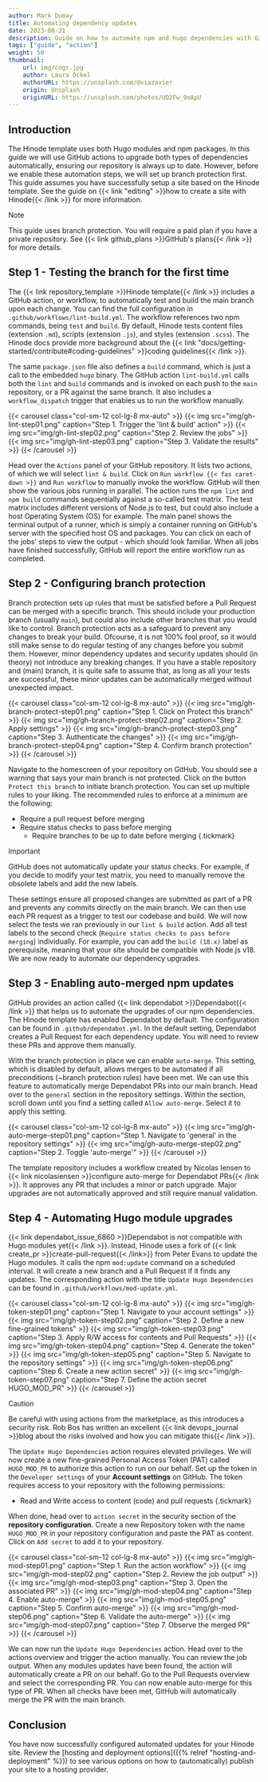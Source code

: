 ```yaml
---
author: Mark Dumay
title: Automating dependency updates
date: 2023-08-21
description: Guide on how to automate npm and hugo dependencies with GitHub actions.
tags: ["guide", "action"]
weight: 50
thumbnail: 
    url: img/cogs.jpg
    author: Laura Ockel
    authorURL: https://unsplash.com/@viazavier
    origin: Unsplash
    originURL: https://unsplash.com/photos/UQ2Fw_9oApU
---
```


## Introduction

The Hinode template uses both Hugo modules and npm packages. In this guide we will use GitHub actions to upgrade both types of dependencies automatically, ensuring our repository is always up to date. However, before we enable these automation steps, we will set up branch protection first. This guide assumes you have successfully setup a site based on the Hinode template. See the guide on {{< link "editing" >}}how to create a site with Hinode{{< /link >}} for more information.

> [!NOTE]
> This guide uses branch protection. You will require a paid plan if you have a private repository. See {{< link github_plans >}}GitHub's plans{{< /link >}} for more details.

## Step 1 - Testing the branch for the first time

The {{< link repository_template >}}Hinode template{{< /link >}} includes a GitHub action, or workflow, to automatically test and build the main branch upon each change. You can find the full configuration in `.github/workflows/lint-build.yml`. The workflow references two npm commands, being `test` and `build`. By default, Hinode tests content files (extension `.md`), scripts (extension `.js`), and styles (extension `.scss`). The Hinode docs provide more background about the {{< link "docs/getting-started/contribute#coding-guidelines" >}}coding guidelines{{< /link >}}.

The same `package.json` file also defines a `build` command, which is just a call to the embedded `hugo` binary. The GitHub action `lint-build.yml` calls both the `lint` and `build` commands and is invoked on each push to the `main` repository, or a PR against the same branch. It also includes a `workflow_dispatch` trigger that enables us to run the workflow manually.

{{< carousel class="col-sm-12 col-lg-8 mx-auto" >}}
  {{< img src="img/gh-lint-step01.png" caption="Step 1. Trigger the 'lint & build' action" >}}
  {{< img src="img/gh-lint-step02.png" caption="Step 2. Review the jobs" >}}
  {{< img src="img/gh-lint-step03.png" caption="Step 3. Validate the results" >}}
{{< /carousel >}}

Head over the `Actions` panel of your GitHub repository. It lists two actions, of which we will select `lint & build`. Click on `Run workflow {{< fas caret-down >}}` and `Run workflow` to manually invoke the workflow. GitHub will then show the various jobs running in parallel. The action runs the `npm lint` and `npm build` commands sequentially against a so-called test matrix. The test matrix includes different versions of Node.js to test, but could also include a host Operating System (OS) for example. The main panel shows the terminal output of a runner, which is simply a container running on GitHub's server with the specified host OS and packages. You can click on each of the jobs' steps to view the output - which should look familiar. When all jobs have finished successfully, GitHub will report the entire workflow run as completed.

## Step 2 - Configuring branch protection

Branch protection sets up rules that must be satisfied before a Pull Request can be merged with a specific branch. This should include your production branch (usually `main`), but could also include other branches that you would like to control. Branch protection acts as a safeguard to prevent any changes to break your build. Ofcourse, it is not 100% fool proof, so it would still make sense to do regular testing of any changes before you submit them. However, minor dependency updates and security updates should (in theory) not introduce any breaking changes. If you have a stable repository and (main) branch, it is quite safe to assume that, as long as all your tests are successful, these minor updates can be automatically merged without unexpected impact.

{{< carousel class="col-sm-12 col-lg-8 mx-auto" >}}
  {{< img src="img/gh-branch-protect-step01.png" caption="Step 1. Click on Protect this branch" >}}
  {{< img src="img/gh-branch-protect-step02.png" caption="Step 2. Apply settings" >}}
  {{< img src="img/gh-branch-protect-step03.png" caption="Step 3. Authenticate the changes" >}}
  {{< img src="img/gh-branch-protect-step04.png" caption="Step 4. Confirm branch protection" >}}
{{< /carousel >}}

Navigate to the homescreen of your repository on GitHub. You should see a warning that says your main branch is not protected. Click on the button `Protect this branch` to initiate branch protection. You can set up multiple rules to your liking. The recommended rules to enforce at a minimum are the following:

- Require a pull request before merging
- Require status checks to pass before merging
  - Require branches to be up to date before merging
{.tickmark}

> [!IMPORTANT]
> GitHub does not automatically update your status checks. For example, if you decide to modify your test matrix, you need to manually remove the obsolete labels and add the new labels.

These settings ensure all proposed changes are submitted as part of a PR and prevents any commits directly on the main branch. We can then use each PR request as a trigger to test our codebase and build. We will now select the tests we ran previously in our `lint & build` action. Add all test labels to the second check (`Require status checks to pass before merging`) individually. For example, you can add the `build (18.x)` label as prerequisite, meaning that your site should be compatible with Node.js v18. We are now ready to automate our dependency upgrades.

## Step 3 - Enabling auto-merged npm updates

GitHub provides an action called {{< link dependabot >}}Dependabot{{< /link >}} that helps us to automate the upgrades of our npm dependencies. The Hinode template has enabled Dependabot by default. The configuration can be found in `.github/dependabot.yml`. In the default setting, Dependabot creates a Pull Request for each dependency update. You will need to review these PRs and approve them manually.

With the branch protection in place we can enable `auto-merge`. This setting, which is disabled by default, allows merges to be automated if all preconditions (~branch protection rules) have been met. We can use this feature to automatically merge Dependabot PRs into our main branch. Head over to the `general` section in the repository settings. Within the section, scroll down until you find a setting called `Allow auto-merge`. Select it to apply this setting.

{{< carousel class="col-sm-12 col-lg-8 mx-auto" >}}
  {{< img src="img/gh-auto-merge-step01.png" caption="Step 1. Navigate to 'general' in the repository settings" >}}
  {{< img src="img/gh-auto-merge-step02.png" caption="Step 2. Toggle 'auto-merge'" >}}
{{< /carousel >}}

The template repository includes a workflow created by Nícolas Iensen to {{< link nicolasiensen >}}configure auto-merge for Dependabot PRs{{< /link >}}. It approves any PR that includes a minor or patch upgrade. Major upgrades are not automatically approved and still require manual validation.

## Step 4 - Automating Hugo module upgrades

{{< link dependabot_issue_6860 >}}Dependabot is not compatible with Hugo modules yet{{< /link >}}. Instead, Hinode uses a fork of {{< link create_pr >}}create-pull-request{{< /link>}} from Peter Evans to update the Hugo modules. It calls the npm `mod:update` command on a scheduled interval. It will create a new branch and a Pull Request if it finds any updates. The corresponding action with the title `Update Hugo Dependencies` can be found in `.github/workflows/mod-update.yml`.

{{< carousel class="col-sm-12 col-lg-8 mx-auto" >}}
  {{< img src="img/gh-token-step01.png" caption="Step 1. Navigate to your account settings" >}}
  {{< img src="img/gh-token-step02.png" caption="Step 2. Define a new fine-grained tokens" >}}
  {{< img src="img/gh-token-step03.png" caption="Step 3. Apply R/W access for contents and Pull Requests" >}}
  {{< img src="img/gh-token-step04.png" caption="Step 4. Generate the token" >}}
  {{< img src="img/gh-token-step05.png" caption="Step 5. Navigate to the repository settings" >}}
  {{< img src="img/gh-token-step06.png" caption="Step 6. Create a new action secret" >}}
  {{< img src="img/gh-token-step07.png" caption="Step 7. Define the action secret HUGO_MOD_PR" >}}
{{< /carousel >}}

> [!CAUTION]
> Be careful with using actions from the marketplace, as this introduces a security risk. Rob Bos has written an excellent {{< link devops_journal >}}blog about the risks involved and how you can mitigate this{{< /link >}}.

The `Update Hugo Dependencies` action requires elevated privileges. We will now create a new fine-grained Personal Access Token (PAT) called `HUGO_MOD_PR` to authorize this action to run on our behalf. Set up the token in the `Developer settings` of your **Account settings** on GitHub. The token requires access to your repository with the following permissions:

- Read and Write access to content (code) and pull requests
{.tickmark}

When done, head over to `action secret` in the security section of the **repository configuration**. Create a new Repository token with the name `HUGO_MOD_PR` in your repository configuration and paste the PAT as content. Click on `Add secret` to add it to your repository.

{{< carousel class="col-sm-12 col-lg-8 mx-auto" >}}
  {{< img src="img/gh-mod-step01.png" caption="Step 1. Run the action workflow" >}}
  {{< img src="img/gh-mod-step02.png" caption="Step 2. Review the job output" >}}
  {{< img src="img/gh-mod-step03.png" caption="Step 3. Open the associated PR" >}}
  {{< img src="img/gh-mod-step04.png" caption="Step 4. Enable auto-merge" >}}
  {{< img src="img/gh-mod-step05.png" caption="Step 5. Confirm auto-merge" >}}
  {{< img src="img/gh-mod-step06.png" caption="Step 6. Validate the auto-merge" >}}
  {{< img src="img/gh-mod-step07.png" caption="Step 7. Observe the merged PR" >}}
{{< /carousel >}}

We can now run the `Update Hugo Dependencies` action. Head over to the actions overview and trigger the action manually. You can review the job output. When any modules updates have been found, the action will automatically create a PR on our behalf. Go to the Pull Requests overview and select the corresponding PR. You can now enable auto-merge for this type of PR. When all checks have been met, GitHub will automatically merge the PR with the main branch.

## Conclusion

You have now successfully configured automated updates for your Hinode site. Review the [hosting and deployment options]({{% relref "hosting-and-deployment" %}}) to see various options on how to (automatically) publish your site to a hosting provider.
